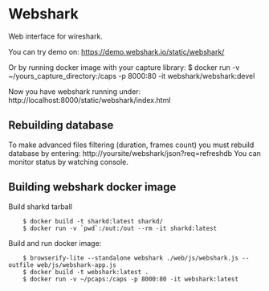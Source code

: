Webshark
==============================

Web interface for wireshark.

You can try demo on: https://demo.webshark.io/static/webshark/

Or by running docker image with your capture library:
	$ docker run -v ~/yours_capture_directory:/caps -p 8000:80 -it webshark/webshark:devel

Now you have webshark running under: http://localhost:8000/static/webshark/index.html

Rebuilding database
-------------

To make advanced files filtering (duration, frames count) you must rebuild database by entering: http://yoursite/webshark/json?req=refreshdb
You can monitor status by watching console.

Building webshark docker image
-------------

Build sharkd tarball
~~~~
	$ docker build -t sharkd:latest sharkd/
	$ docker run -v `pwd`:/out:/out --rm -it sharkd:latest
~~~~

Build and run docker image:
~~~~
	$ browserify-lite --standalone webshark ./web/js/webshark.js --outfile web/js/webshark-app.js
	$ docker build -t webshark:latest .
	$ docker run -v ~/pcaps:/caps -p 8000:80 -it webshark:latest
~~~~

